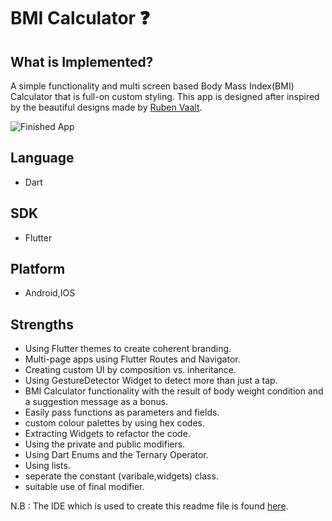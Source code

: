# BMI Calculator ❓

## What is Implemented?

A simple functionality and multi screen based Body Mass Index(BMI) Calculator that is full-on custom styling. This app is designed after inspired by the beautiful designs made by [Ruben Vaalt](https://dribbble.com/shots/4585382-Simple-BMI-Calculator).

![Finished App](https://github.com/Shawon-Lodh/BMI-Calculator/blob/main/quizzler.gif)

## Language
- Dart
## SDK
- Flutter
## Platform
- Android,IOS

## Strengths
- Using Flutter themes to create coherent branding.
- Multi-page apps using Flutter Routes and Navigator.
- Creating custom UI by composition vs. inheritance.
- Using GestureDetector Widget to detect more than just a tap.
- BMI Calculator functionality with the result of body weight condition and a suggestion message as a bonus.
- Easily pass functions as parameters and fields.
- custom colour palettes by using hex codes.
- Extracting Widgets to refactor the code.
- Using the private and public modifiers.
- Using Dart Enums and the Ternary Operator.
- Using lists.
- seperate the constant (varibale,widgets) class.
- suitable use of final modifier.

N.B : The IDE which is used to create this readme file is found [here](https://dillinger.io/).